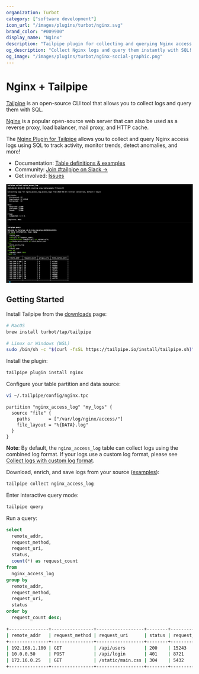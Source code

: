 ```yaml
---
organization: Turbot
category: ["software development"]
icon_url: "/images/plugins/turbot/nginx.svg"
brand_color: "#009900"
display_name: "Nginx"
description: "Tailpipe plugin for collecting and querying Nginx access logs."
og_description: "Collect Nginx logs and query them instantly with SQL! Open source CLI. No DB required."
og_image: "/images/plugins/turbot/nginx-social-graphic.png"
---
```


# Nginx + Tailpipe

[Tailpipe](https://tailpipe.io) is an open-source CLI tool that allows you to collect logs and query them with SQL.

[Nginx](https://nginx.org/) is a popular open-source web server that can also be used as a reverse proxy, load balancer, mail proxy, and HTTP cache.

The [Nginx Plugin for Tailpipe](https://hub.tailpipe.io/plugins/turbot/nginx) allows you to collect and query Nginx access logs using SQL to track activity, monitor trends, detect anomalies, and more!

- Documentation: [Table definitions & examples](https://hub.tailpipe.io/plugins/turbot/nginx/tables)
- Community: [Join #tailpipe on Slack →](https://turbot.com/community/join)
- Get involved: [Issues](https://github.com/turbot/tailpipe-plugin-nginx/issues)

![image](https://raw.githubusercontent.com/turbot/tailpipe-plugin-nginx/main/docs/images/nginx_access_log_terminal.png?type=thumbnail)

## Getting Started

Install Tailpipe from the [downloads](https://tailpipe.io/downloads) page:

```sh
# MacOS
brew install turbot/tap/tailpipe
```

```sh
# Linux or Windows (WSL)
sudo /bin/sh -c "$(curl -fsSL https://tailpipe.io/install/tailpipe.sh)"
```

Install the plugin:

```sh
tailpipe plugin install nginx
```

Configure your table partition and data source:

```sh
vi ~/.tailpipe/config/nginx.tpc
```

```hcl
partition "nginx_access_log" "my_logs" {
  source "file" {
    paths       = ["/var/log/nginx/access/"]
    file_layout = "%{DATA}.log"
  }
}
```

**Note**: By default, the `nginx_access_log` table can collect logs using the combined log format. If your logs use a custom log format, please see [Collect logs with custom log format](https://hub.tailpipe.io/plugins/turbot/nginx/tables/nginx_access_log#collect-logs-with-custom-log-format).

Download, enrich, and save logs from your source ([examples](https://tailpipe.io/docs/reference/cli/collect)):

```sh
tailpipe collect nginx_access_log
```

Enter interactive query mode:

```sh
tailpipe query
```

Run a query:

```sql
select
  remote_addr,
  request_method,
  request_uri,
  status,
  count(*) as request_count
from
  nginx_access_log
group by
  remote_addr,
  request_method,
  request_uri,
  status
order by
  request_count desc;
```

```sh
+---------------+----------------+------------------+--------+---------------+
| remote_addr   | request_method | request_uri      | status | request_count |
+---------------+----------------+------------------+--------+---------------+
| 192.168.1.100 | GET            | /api/users       | 200    | 15243         |
| 10.0.0.50     | POST           | /api/login       | 401    | 8721          |
| 172.16.0.25   | GET            | /static/main.css | 304    | 5432          |
+---------------+----------------+------------------+--------+---------------+
```
